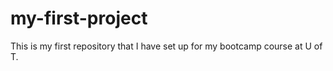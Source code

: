 # my-first-project
This is my first repository that I have set up for my bootcamp course at U of T.
